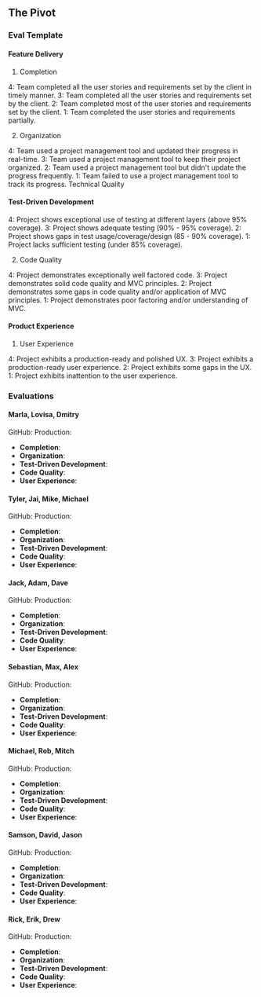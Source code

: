 ## The Pivot

### Eval Template

#### Feature Delivery

1. Completion

4: Team completed all the user stories and requirements set by the client in timely manner.
3: Team completed all the user stories and requirements set by the client.
2: Team completed most of the user stories and requirements set by the client.
1: Team completed the user stories and requirements partially.

2. Organization

4: Team used a project management tool and updated their progress in real-time.
3: Team used a project management tool to keep their project organized.
2: Team used a project management tool but didn't update the progress frequently.
1: Team failed to use a project management tool to track its progress.
Technical Quality

#### Test-Driven Development

4: Project shows exceptional use of testing at different layers (above 95% coverage).
3: Project shows adequate testing (90% - 95% coverage).
2: Project shows gaps in test usage/coverage/design (85 - 90% coverage).
1: Project lacks sufficient testing (under 85% coverage).

2. Code Quality

4: Project demonstrates exceptionally well factored code.
3: Project demonstrates solid code quality and MVC principles.
2: Project demonstrates some gaps in code quality and/or application of MVC principles.
1: Project demonstrates poor factoring and/or understanding of MVC.

#### Product Experience

1. User Experience

4: Project exhibits a production-ready and polished UX.
3: Project exhibits a production-ready user experience.
2: Project exhibits some gaps in the UX.
1: Project exhibits inattention to the user experience.

### Evaluations

#### Marla, Lovisa, Dmitry

GitHub:
Production:

* **Completion**:
* **Organization**:
* **Test-Driven Development**:
* **Code Quality**:
* **User Experience**:

#### Tyler, Jai, Mike, Michael

GitHub:
Production:

* **Completion**:
* **Organization**:
* **Test-Driven Development**:
* **Code Quality**:
* **User Experience**:

#### Jack, Adam, Dave

GitHub:
Production:

* **Completion**:
* **Organization**:
* **Test-Driven Development**:
* **Code Quality**:
* **User Experience**:

#### Sebastian, Max, Alex

GitHub:
Production:

* **Completion**:
* **Organization**:
* **Test-Driven Development**:
* **Code Quality**:
* **User Experience**:

#### Michael, Rob, Mitch

GitHub:
Production:

* **Completion**:
* **Organization**:
* **Test-Driven Development**:
* **Code Quality**:
* **User Experience**:

#### Samson, David, Jason

GitHub:
Production:

* **Completion**:
* **Organization**:
* **Test-Driven Development**:
* **Code Quality**:
* **User Experience**:

#### Rick, Erik, Drew

GitHub:
Production:

* **Completion**:
* **Organization**:
* **Test-Driven Development**:
* **Code Quality**:
* **User Experience**:
